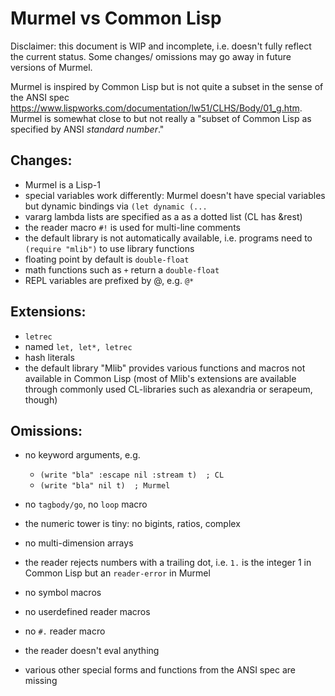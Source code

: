 # Murmel vs Common Lisp

Disclaimer: this document is WIP and incomplete, i.e. doesn't fully reflect the current status.
Some changes/ omissions may go away in future versions of Murmel.


Murmel is inspired by Common Lisp but is not quite a subset in the sense of the ANSI spec https://www.lispworks.com/documentation/lw51/CLHS/Body/01_g.htm.
Murmel is somewhat close to but not really a "subset of Common Lisp as specified by ANSI _standard number_."


## Changes:

* Murmel is a Lisp-1
* special variables work differently: Murmel doesn't have special variables but dynamic bindings via `(let dynamic (...`
* vararg lambda lists are specified as a as a dotted list (CL has &rest)
* the reader macro `#!` is used for multi-line comments
* the default library is not automatically available, i.e. programs need to `(require "mlib")` to use library functions
* floating point by default is `double-float`
* math functions such as `+` return a `double-float`
* REPL variables are prefixed by @, e.g. `@*`


## Extensions:

* `letrec`
* named `let, let*, letrec`
* hash literals
* the default library "Mlib" provides various functions and macros not available in Common Lisp
  (most of Mlib's extensions are available through commonly used CL-libraries such as alexandria or serapeum, though)


## Omissions:

* no keyword arguments, e.g.

    - `(write "bla" :escape nil :stream t)  ; CL`
    - `(write "bla" nil t)  ; Murmel`

* no `tagbody/go`, no `loop` macro
* the numeric tower is tiny: no bigints, ratios, complex
* no multi-dimension arrays
* the reader rejects numbers with a trailing dot, i.e. `1.` is the integer 1 in Common Lisp but an `reader-error` in Murmel
* no symbol macros
* no userdefined reader macros
* no `#.` reader macro
* the reader doesn't eval anything
* various other special forms and functions from the ANSI spec are missing
